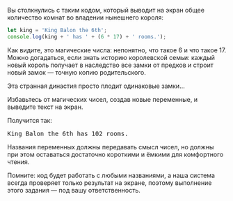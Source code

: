 
Вы столкнулись с таким кодом, который выводит на экран общее количество комнат во владении нынешнего короля:

```javascript
let king = 'King Balon the 6th';
console.log(king + ' has ' + (6 * 17) + ' rooms.');
```

Как видите, это магические числа: непонятно, что такое 6 и что такое 17. Можно догадаться, если знать историю королевской семьи: каждый новый король получает в наследство все замки от предков и строит новый замок — точную копию родительского.

Эта странная династия просто плодит одинаковые замки…

Избавьтесь от магических чисел, создав новые переменные, и выведите текст на экран.

Получится так:

<pre class='hexlet-basics-output'>
King Balon the 6th has 102 rooms.
</pre>

Названия переменных должны передавать смысл чисел, но должны при этом оставаться достаточно короткими и ёмкими для комфортного чтения.

Помните: код будет работать с любыми названиями, а наша система всегда проверяет только результат на экране, поэтому выполнение этого задания — под вашу ответственность.
